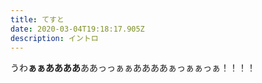 ```yaml
---
title: てすと
date: 2020-03-04T19:18:17.905Z
description: イントロ
---
```

うわ**ぁぁああああ**ああっっぁぁああああぁっぁぁっぁ！！！！